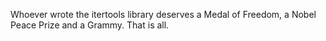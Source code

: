 Whoever wrote the itertools library deserves a Medal of Freedom, a Nobel Peace Prize and a Grammy. That is all. 